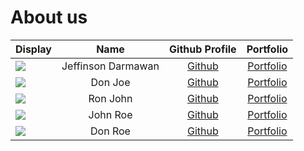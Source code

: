 # About us

Display |        Name        | Github Profile | Portfolio 
--------|:------------------:|:--------------:|:---------:
![](https://via.placeholder.com/100.png?text=Photo) | Jeffinson Darmawan | [Github](https://github.com/) | [Portfolio](docs/team/johndoe.md)
![](https://via.placeholder.com/100.png?text=Photo) |      Don Joe       | [Github](https://github.com/) | [Portfolio](docs/team/johndoe.md)
![](https://via.placeholder.com/100.png?text=Photo) |      Ron John      | [Github](https://github.com/) | [Portfolio](docs/team/johndoe.md)
![](https://via.placeholder.com/100.png?text=Photo) |      John Roe      | [Github](https://github.com/) | [Portfolio](docs/team/johndoe.md)
![](https://via.placeholder.com/100.png?text=Photo) |      Don Roe       | [Github](https://github.com/) | [Portfolio](docs/team/johndoe.md)
